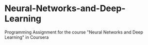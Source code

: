 # Neural-Networks-and-Deep-Learning
Programming Assignment for the course "Neural Networks and Deep Learning" in Coursera
